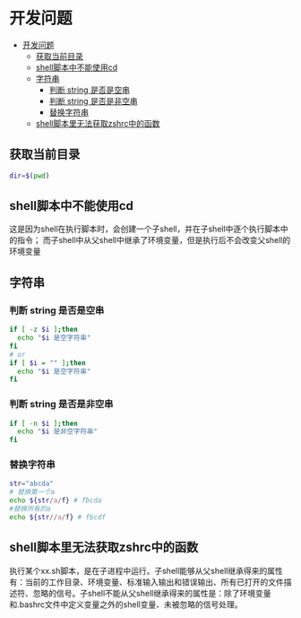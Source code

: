 # 开发问题

- [开发问题](#开发问题)
  - [获取当前目录](#获取当前目录)
  - [shell脚本中不能使用cd](#shell脚本中不能使用cd)
  - [字符串](#字符串)
    - [判断 string 是否是空串](#判断-string-是否是空串)
    - [判断 string 是否是非空串](#判断-string-是否是非空串)
    - [替换字符串](#替换字符串)
  - [shell脚本里无法获取zshrc中的函数](#shell脚本里无法获取zshrc中的函数)

## 获取当前目录

```bash
dir=$(pwd)
```

## shell脚本中不能使用cd

这是因为shell在执行脚本时，会创建一个子shell，并在子shell中逐个执行脚本中的指令； 而子shell中从父shell中继承了环境变量，但是执行后不会改变父shell的环境变量

## 字符串

### 判断 string 是否是空串

```bash
if [ -z $i ];then
  echo "$i 是空字符串"
fi
# or
if [ $i = "" ];then
  echo "$i 是空字符串"
fi
```

### 判断 string 是否是非空串

```bash
if [ -n $i ];then
  echo "$i 是非空字符串"
fi
```

### 替换字符串

```bash
str="abcda"
# 替换第一个a
echo ${str/a/f} # fbcda
#替换所有的a
echo ${str//a/f} # fbcdf
```

## shell脚本里无法获取zshrc中的函数

执行某个xx.sh脚本，是在子进程中运行。子shell能够从父shell继承得来的属性有：当前的工作目录、环境变量、标准输入输出和错误输出、所有已打开的文件描述符、忽略的信号。子shell不能从父shell继承得来的属性是：除了环境变量和.bashrc文件中定义变量之外的shell变量、未被忽略的信号处理。
